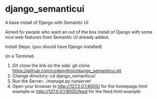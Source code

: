 django_semanticui
=================

A base install of Django with Semantic UI

Aimed for people who want an out of the box install of Django with some nice web features from Semantic UI already added.

Install Steps: (you should have Django installed)

(in a Terminal)
1) Git clone the link on the side: git clone https://github.com/codepython/django_semanticui.git
2) Change directory: cd django_semanticui/
3) Run the Server: ./manage.py runserver
4) Open your browser to http://127.0.0.1:8000/ for the homepage.html example
 or http://127.0.0.1:8000/feed for the feed.html example
